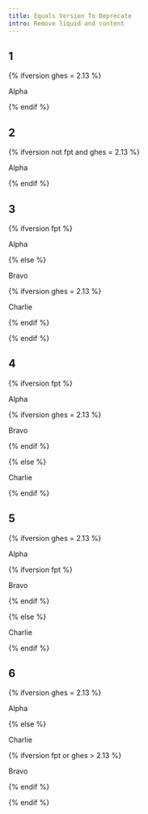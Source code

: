 ```yaml
---
title: Equals Version To Deprecate
intro: Remove liquid and content
---
```


## 1

<div class="example1">

{% ifversion ghes = 2.13 %}

Alpha

{% endif %}

</div>

## 2

<div class="example2">

{% ifversion not fpt and ghes = 2.13 %}

Alpha

{% endif %}

</div>

## 3

<div class="example3">

{% ifversion fpt %}

Alpha

{% else %}

Bravo

{% ifversion ghes = 2.13 %}

Charlie

{% endif %}

{% endif %}

</div>

## 4

<div class="example4">

{% ifversion fpt %}

Alpha

{% ifversion ghes = 2.13 %}

Bravo

{% endif %}

{% else %}

Charlie

{% endif %}

</div>

## 5

<div class="example5">

{% ifversion ghes = 2.13 %}

Alpha

{% ifversion fpt %}

Bravo

{% endif %}

{% else %}

Charlie

{% endif %}

</div>

## 6

<div class="example6">

{% ifversion ghes = 2.13 %}

Alpha

{% else %}

Charlie

{% ifversion fpt or ghes > 2.13 %}

Bravo

{% endif %}

{% endif %}

</div>
